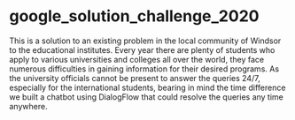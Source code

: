 # google_solution_challenge_2020
This is a solution to an existing problem in the local community of Windsor to the educational institutes. Every year there are plenty of students who apply to various universities and colleges all over the world, they face numerous difficulties in gaining information for their desired programs. As the university officials cannot be present to answer the queries 24/7, especially for the international students, bearing in mind the time difference we built a chatbot using DialogFlow that could resolve the queries any time anywhere.
